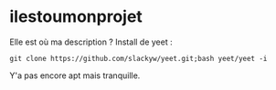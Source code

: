 # ilestoumonprojet
Elle est où ma description ?
Install de yeet :
```
git clone https://github.com/slackyw/yeet.git;bash yeet/yeet -i
```
Y'a pas encore apt mais tranquille.
